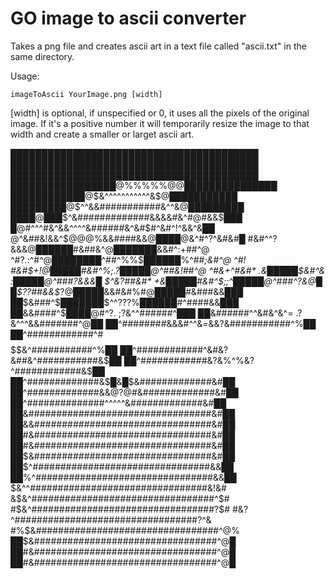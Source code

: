 # GO image to ascii converter

Takes a png file and creates ascii art in a text file called "ascii.txt" in the same directory.

Usage:
	
	imageToAscii YourImage.png [width]
	
[width] is optional, if unspecified or 0, it uses all the pixels of the original image.
If it's a positive number it will temporarily resize the image to that width and create a smaller or larget ascii art.



████████████████████████████████████████
████████████████████████████████████████
████████████████████████████████████████
█████████████████@%%%%%@@███████████████
████████████@$&^^^^^^^^^^^&$@███████████
█████████@$^^&&###########&^^&@█████████
████@███$^&#############&&&&#&^#@#&&$███
█@#^^^#&^&&^^^^&######&^&#$#^&#^!^&&^&██
@^&##&!&&^$@@@%&&####&&@████@&^#^?^&#&#█
#&#^^?&&&@██████#&##&^@███████&&#^:+##^@
^#?.:^#^@████████^##^%%$██████%^##*;&#^@
^#! *#&#$+!@█████#&#^%;.?█████@^##&!##^@
^#&+^#&#* .&█████$&#^& :*█████@^###?&&&█
$^&?##&#* +&█████#&#^$;;^█████@^###^?&@█
█$??##&&$*?@█████&&#&#%#@█████#&###&&███
██$&###^$███████$^^???%██████#^####&&███
██&&####^$████@#^?.  ;?&$%%$^^######^███
██&######^^&#&^&^=   .?&^^^&&#######^@██
██^########&&&#^^&*=*&&?&###########^%██
██^############^#$$$$$$&^###########^%██
██^############^&#&?&##&^###########&$██
██^############&?&%^%&?^############&$██
██^#############&$█&█$&#############&#██
██^#############&&@?@#&#############&#██
██^##############^^^^^&#############&#██
██&#################################&#██
██&&################################&#██
██#&################################&#██
██#&################################&#██
██$&################################&#██
██$^################################&&██
██%^################################&&██
$&^^################################&!&#
&$&^#################################^$#
#$&^#################################?$#
#&?^#################################?^&
#%$&#################################^@%
██$&#################################^@█
██#&#################################^@█
██#&#################################^@█
